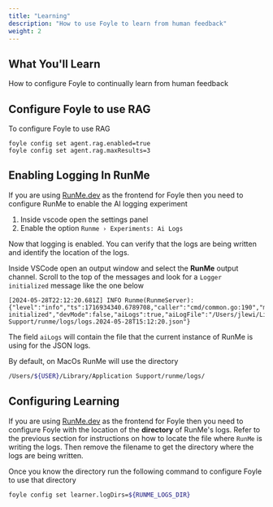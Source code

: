 ```yaml
---
title: "Learning"
description: "How to use Foyle to learn from human feedback"
weight: 2
---
```


## What You'll Learn

How to configure Foyle to continually learn from human feedback

## Configure Foyle to use RAG

To configure Foyle to use RAG

```
foyle config set agent.rag.enabled=true
foyle config set agent.rag.maxResults=3
```

## Enabling Logging In RunMe

If you are using [RunMe.dev](https://runme.dev/) as the frontend for Foyle
then you need to configure RunMe to enable the AI logging experiment

1. Inside vscode open the settings panel
2. Enable the option `Runme › Experiments: Ai Logs`

Now that logging is enabled. You can verify that the logs are being written and identify the location
of the logs.

Inside VSCode open an output window and select the **RunMe** output channel. 
Scroll to the top of the messages and look for a `Logger initialized` message like the one below

```
[2024-05-28T22:12:20.681Z] INFO Runme(RunmeServer): {"level":"info","ts":1716934340.6789708,"caller":"cmd/common.go:190","msg":"Logger initialized","devMode":false,"aiLogs":true,"aiLogFile":"/Users/jlewi/Library/Application Support/runme/logs/logs.2024-05-28T15:12:20.json"}
```

The field `aiLogs` will contain the file that the current instance of RunMe is using for the JSON logs.

By default, on MacOs RunMe will use the directory

```bash
/Users/${USER}/Library/Application Support/runme/logs/
```

## Configuring Learning

If you are using [RunMe.dev](https://runme.dev/) as the frontend for Foyle
then you need to configure Foyle with the location of the **directory** of RunMe's logs.
Refer to the previous section for instructions on how to locate the file
where `RunMe` is writing the logs. Then remove the filename to get the directory
where the logs are being written.

Once you know the directory run the following command to configure Foyle to use that
directory

```bash
foyle config set learner.logDirs=${RUNME_LOGS_DIR}
```
